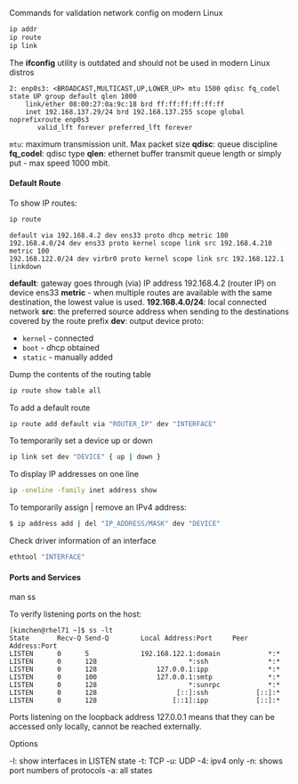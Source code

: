 
Commands for validation network config on modern Linux

``` BASH
ip addr
ip route
ip link
```

The **ifconfig** utility is outdated and should not be used in modern Linux distros

```
2: enp0s3: <BROADCAST,MULTICAST,UP,LOWER_UP> mtu 1500 qdisc fq_codel state UP group default qlen 1000
    link/ether 08:00:27:0a:9c:18 brd ff:ff:ff:ff:ff:ff
    inet 192.168.137.29/24 brd 192.168.137.255 scope global noprefixroute enp0s3
       valid_lft forever preferred_lft forever

```

`mtu`: maximum transmission unit. Max packet size
**qdisc**: queue discipline
**fq_codel**: qdisc type
**qlen**: ethernet buffer transmit queue length or simply put - max speed 1000 mbit.

#### Default Route

To show IP routes:

``` bash
ip route
```

```[root@server1 ~]# ip route show
default via 192.168.4.2 dev ens33 proto dhcp metric 100
192.168.4.0/24 dev ens33 proto kernel scope link src 192.168.4.210
metric 100
192.168.122.0/24 dev virbr0 proto kernel scope link src 192.168.122.1
linkdown
```

**default**: gateway goes through (via) IP address 192.168.4.2 (router IP) on device ens33
**metric** - when multiple routes are available with the same destination, the lowest value is used.
**192.168.4.0/24**: local connected network
**src**: the preferred source address when sending to the destinations covered by the route prefix
**dev**: output device
proto:
* `kernel` - connected
* `boot` - dhcp obtained
* `static` - manually added

Dump the contents of the routing table

``` bash
ip route show table all
```

To add a default route

``` bash
ip route add default via "ROUTER_IP" dev "INTERFACE"
```

To temporarily set a device up or down

``` bash
ip link set dev "DEVICE" { up | down }
```

To display IP addresses on one line

``` bash
ip -oneline -family inet address show
```

To temporarily assign | remove an IPv4 address:

``` bash
$ ip address add | del "IP_ADDRESS/MASK" dev "DEVICE"
```

Check driver information of an interface

``` bash
ethtool "INTERFACE"
```

#### Ports and Services

man ss

To verify listening ports on the host:

```
[kimchen@rhel71 ~]$ ss -lt
State       Recv-Q Send-Q        Local Address:Port     Peer Address:Port
LISTEN      0      5             192.168.122.1:domain            *:*
LISTEN      0      128                       *:ssh               *:*
LISTEN      0      128               127.0.0.1:ipp               *:*
LISTEN      0      100               127.0.0.1:smtp              *:*
LISTEN      0      128                       *:sunrpc            *:*
LISTEN      0      128                    [::]:ssh            [::]:*
LISTEN      0      128                   [::1]:ipp            [::]:*
```

Ports listening on the loopback address 127.0.0.1 means that they can be accessed only locally, cannot be reached externally.

Options

-l: show interfaces in LISTEN state
-t: TCP
-u: UDP
-4: ipv4 only
-n: shows port numbers of protocols
-a: all states
